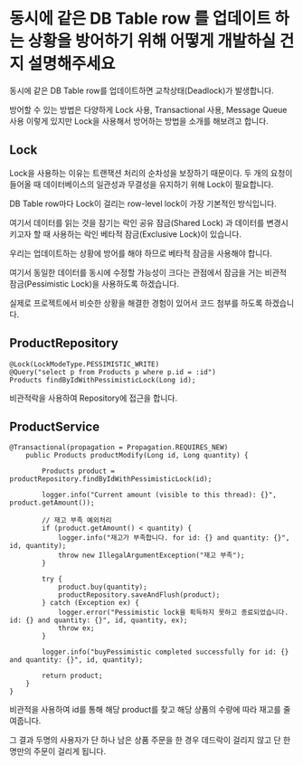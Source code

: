 # 동시에 같은 DB Table row 를 업데이트 하는 상황을 방어하기 위해 어떻게 개발하실 건지 설명해주세요

동시에 같은 DB Table row를 업데이트하면 교착상태(Deadlock)가 발생합니다.

방어할 수 있는 방법은 다양하게 Lock 사용, Transactional 사용, Message Queue 사용 이렇게 있지만 Lock을 사용해서 방어하는 방법을 소개를 해보려고 합니다.

## Lock
Lock을 사용하는 이유는 트랜잭션 처리의 순차성을 보장하기 때문이다. 두 개의 요청이 들어올 때 데이터베이스의 일관성과 무결성을 유지하기 위해 Lock이 필요합니다.

DB Table row마다 Lock이 걸리는 row-level lock이 가장 기본적인 방식입니다.

여기서 데이터를 읽는 것을 잠기는 락인 공유 잠금(Shared Lock) 과 데이터를 변경시키고자 할 때 사용하는 락인 베타적 잠금(Exclusive Lock)이 있습니다.

우리는 업데이트하는 상황에 방어를 해야 하므로 베타적 잠금을 사용해야 합니다.

여기서 동일한 데이터를 동시에 수정할 가능성이 크다는 관점에서 잠금을 거는 비관적 잠금(Pessimistic Lock)을 사용하도록 하겠습니다.

실제로 프로젝트에서 비슷한 상황을 해결한 경험이 있어서 코드 첨부를 하도록 하겠습니다.

## ProductRepository
```
@Lock(LockModeType.PESSIMISTIC_WRITE)
@Query("select p from Products p where p.id = :id")
Products findByIdWithPessimisticLock(Long id);
```
비관적락을 사용하여 Repository에 접근을 합니다.

## ProductService
```
@Transactional(propagation = Propagation.REQUIRES_NEW)
    public Products productModify(Long id, Long quantity) {

        Products product = productRepository.findByIdWithPessimisticLock(id);

        logger.info("Current amount (visible to this thread): {}", product.getAmount());

        // 재고 부족 예외처리
        if (product.getAmount() < quantity) {
            logger.info("재고가 부족합니다. for id: {} and quantity: {}", id, quantity);
            throw new IllegalArgumentException("재고 부족");
        }

        try {
            product.buy(quantity);
            productRepository.saveAndFlush(product);
        } catch (Exception ex) {
            logger.error("Pessimistic lock을 획득하지 못하고 종료되었습니다. id: {} and quantity: {}", id, quantity, ex);
            throw ex;
        }

        logger.info("buyPessimistic completed successfully for id: {} and quantity: {}", id, quantity);

        return product;
    }
}
```
비관적을 사용하여 id를 통해 해당 product를 찾고 해당 상품의 수량에 따라 재고를 줄여줍니다.

그 결과 두명의 사용자가 단 하나 남은 상품 주문을 한 경우 데드락이 걸리지 않고 단 한 명만의 주문이 걸리게 됩니다.
